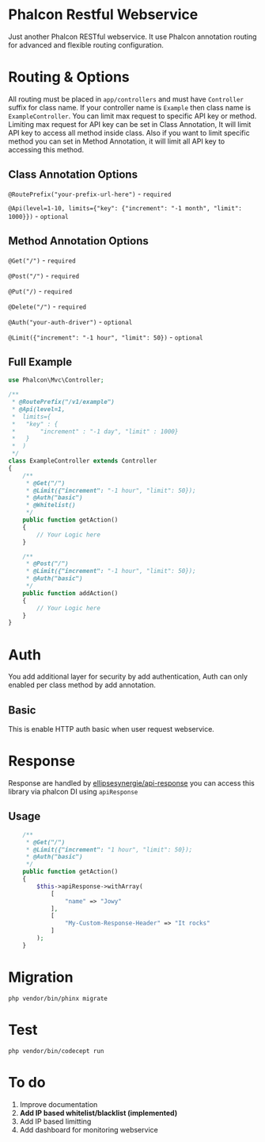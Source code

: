 Phalcon Restful Webservice
===

Just another Phalcon RESTful webservice. It use Phalcon annotation routing for advanced and flexible routing configuration. 

Routing & Options
===

All routing must be placed in `app/controllers` and must have `Controller` suffix for class name. If your controller name is `Example` then class name is `ExampleController`. You can limit max request to specific API key or method. Limiting max request for API key can be set in Class Annotation, It will limit API key to access all method inside class. Also if you want to limit specific method you can set in Method Annotation, it will limit all API key to accessing this method. 

Class Annotation Options
---

`@RoutePrefix("your-prefix-url-here")` - `required`

`@Api(level=1-10, limits={"key": {"increment": "-1 month", "limit": 1000}})` - `optional`

Method Annotation Options
---

`@Get("/")` - `required`

`@Post("/")` - `required`

`@Put("/)` - `required`

`@Delete("/")` - `required`

`@Auth("your-auth-driver")` - `optional`

`@Limit({"increment": "-1 hour", "limit": 50})` - `optional`

Full Example
---

~~~php
use Phalcon\Mvc\Controller;

/**
 * @RoutePrefix("/v1/example")
 * @Api(level=1,
 *  limits={
 *   "key" : {
 *       "increment" : "-1 day", "limit" : 1000}
 *   }
 *  )
 */
class ExampleController extends Controller
{
	/**
     * @Get("/")
     * @Limit({"increment": "-1 hour", "limit": 50});
     * @Auth("basic")
     * @Whitelist()
     */
    public function getAction()
    {
        // Your Logic here
    }

	/**
     * @Post("/")
     * @Limit({"increment": "-1 hour", "limit": 50});
     * @Auth("basic")
     */
    public function addAction()
    {
        // Your Logic here
    }
}
~~~

Auth
===
You add additional layer for security by add authentication, Auth can only enabled per class method by add annotation.

Basic
---
This is enable HTTP auth basic when user request webservice.

Response
===
Response are handled by [ellipsesynergie/api-response](https://github.com/ellipsesynergie/api-response) you can access this library via phalcon DI using `apiResponse`

Usage
---

~~~php
	/**
     * @Get("/")
     * @Limit({"increment": "1 hour", "limit": 50});
     * @Auth("basic")
     */
    public function getAction()
    {
        $this->apiResponse->withArray(
			[
				"name" => "Jowy"
			],
			[
				"My-Custom-Response-Header" => "It rocks"
			]
		);
    }
~~~

Migration
===

`php vendor/bin/phinx migrate`

Test
===

`php vendor/bin/codecept run`

To do
===

1. Improve documentation
2. **Add IP based whitelist/blacklist (implemented)**
3. Add IP based limitting
4. Add dashboard for monitoring webservice